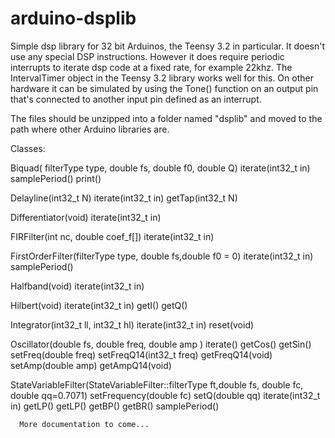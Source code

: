# arduino-dsplib
Simple dsp library for 32 bit Arduinos, the Teensy 3.2 in particular.
It doesn't use any special DSP instructions.
However it does require periodic interrupts to iterate dsp code at a fixed rate, for example 22khz.
The IntervalTimer object in the Teensy 3.2 library works well for this.  On other hardware it can be simulated
by using the Tone() function on an output pin that's connected to another input pin defined as an interrupt.

The files should be unzipped into a folder named "dsplib" and moved to the path where other Arduino libraries are.  



Classes:

Biquad( filterType type, double fs, double f0, double Q)
      iterate(int32_t in)
      samplePeriod()
      print()
      

Delayline(int32_t N)
      iterate(int32_t in)
      getTap(int32_t N)
      

Differentiator(void)
      iterate(int32_t in)
      
      

FIRFilter(int nc, double coef_f[])
      iterate(int32_t in)
      
      

FirstOrderFilter(filterType type, double fs,double f0 = 0)
      iterate(int32_t in)
      samplePeriod()
      
      

Halfband(void)
      iterate(int32_t in)
      
      

Hilbert(void)
      iterate(int32_t in)
      getI()
      getQ()
      
      

Integrator(int32_t ll, int32_t hl)
      iterate(int32_t in)
      reset(void)
      

Oscillator(double fs, double freq, double amp )
      iterate()
      getCos()
      getSin()
      setFreq(double freq)
      setFreqQ14(int32_t freq)
      getFreqQ14(void)
      setAmp(double amp)
      getAmpQ14(void)
      
      

StateVariableFilter(StateVariableFilter::filterType ft,double fs, double fc, double qq=0.7071)
      setFrequency(double fc)
      setQ(double qq)
      iterate(int32_t in)
      getLP()
      getLP()
      getBP()
      getBR()
      samplePeriod()
      
      
      More documentation to come...



